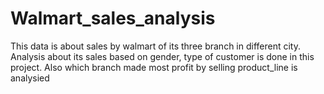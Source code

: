 # Walmart_sales_analysis
This data is about sales by walmart of its three branch in different city. Analysis about its sales based on gender, type of customer is done in this project. Also which branch made most profit by selling product_line is analysied

